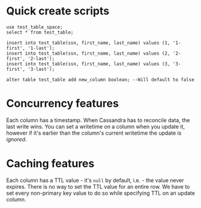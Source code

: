 # Quick create scripts
```CQL
use test_table_space;
select * from test_table;

insert into test_table(ssn, first_name, last_name) values (1, '1-first', '1-last');
insert into test_table(ssn, first_name, last_name) values (2, '2-first', '2-last');
insert into test_table(ssn, first_name, last_name) values (3, '3-first', '3-last');

alter table test_table add new_column boolean; --Will default to false
```
# Concurrency features
Each column has a timestamp. When Cassandra has to reconcile data, the last write wins. You can set a writetime on a column when you update it, however if it's earlier than the column's current writetime the update is *ignored*.
# Caching features
Each column has a TTL value - it's `null` by default, i.e. - the value never expires. There is no way to set the TTL value for an entire row. We have to set every non-primary key value to do so while specifying TTL on an update column.
